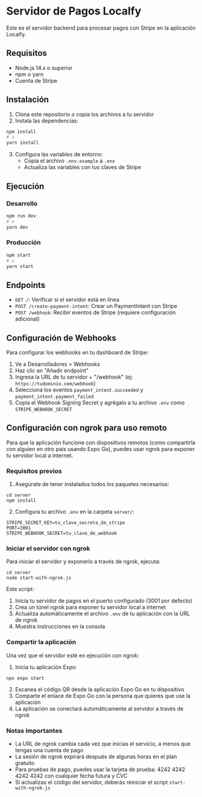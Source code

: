 # Servidor de Pagos Localfy

Este es el servidor backend para procesar pagos con Stripe en la aplicación Localfy.

## Requisitos

- Node.js 14.x o superior
- npm o yarn
- Cuenta de Stripe

## Instalación

1. Clona este repositorio o copia los archivos a tu servidor
2. Instala las dependencias:

```bash
npm install
# o
yarn install
```

3. Configura las variables de entorno:
   - Copia el archivo `.env.example` a `.env`
   - Actualiza las variables con tus claves de Stripe

## Ejecución

### Desarrollo

```bash
npm run dev
# o
yarn dev
```

### Producción

```bash
npm start
# o
yarn start
```

## Endpoints

- `GET /`: Verificar si el servidor está en línea
- `POST /create-payment-intent`: Crear un PaymentIntent con Stripe
- `POST /webhook`: Recibir eventos de Stripe (requiere configuración adicional)

## Configuración de Webhooks

Para configurar los webhooks en tu dashboard de Stripe:

1. Ve a Desarrolladores > Webhooks
2. Haz clic en "Añadir endpoint"
3. Ingresa la URL de tu servidor + "/webhook" (ej: `https://tudominio.com/webhook`)
4. Selecciona los eventos `payment_intent.succeeded` y `payment_intent.payment_failed`
5. Copia el Webhook Signing Secret y agrégalo a tu archivo `.env` como `STRIPE_WEBHOOK_SECRET`

## Configuración con ngrok para uso remoto

Para que la aplicación funcione con dispositivos remotos (como compartirla con alguien en otro país usando Expo Go), puedes usar ngrok para exponer tu servidor local a internet.

### Requisitos previos

1. Asegúrate de tener instalados todos los paquetes necesarios:
```
cd server
npm install
```

2. Configura tu archivo `.env` en la carpeta `server/`:
```
STRIPE_SECRET_KEY=tu_clave_secreta_de_stripe
PORT=3001
STRIPE_WEBHOOK_SECRET=tu_clave_de_webhook
```

### Iniciar el servidor con ngrok

Para iniciar el servidor y exponerlo a través de ngrok, ejecuta:

```
cd server
node start-with-ngrok.js
```

Este script:
1. Inicia tu servidor de pagos en el puerto configurado (3001 por defecto)
2. Crea un túnel ngrok para exponer tu servidor local a internet
3. Actualiza automáticamente el archivo `.env` de tu aplicación con la URL de ngrok
4. Muestra instrucciones en la consola

### Compartir la aplicación

Una vez que el servidor esté en ejecución con ngrok:

1. Inicia tu aplicación Expo:
```
npx expo start
```

2. Escanea el código QR desde la aplicación Expo Go en tu dispositivo
3. Comparte el enlace de Expo Go con la persona que quieres que use la aplicación
4. La aplicación se conectará automáticamente al servidor a través de ngrok

### Notas importantes

- La URL de ngrok cambia cada vez que inicias el servicio, a menos que tengas una cuenta de pago
- La sesión de ngrok expirará después de algunas horas en el plan gratuito
- Para pruebas de pago, puedes usar la tarjeta de prueba: 4242 4242 4242 4242 con cualquier fecha futura y CVC
- Si actualizas el código del servidor, deberás reiniciar el script `start-with-ngrok.js` 